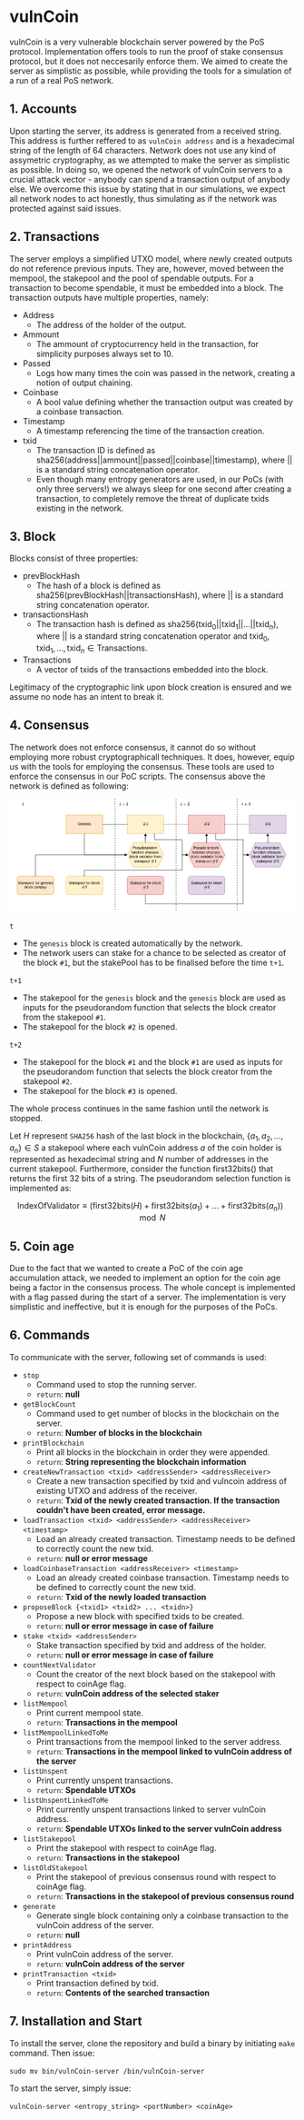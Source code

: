 #  vulnCoin

vulnCoin is a very vulnerable blockchain server powered by the PoS protocol. Implementation offers tools to run the proof of stake consensus protocol, but it does not neccesarily enforce them. We aimed to create the server as simplistic as possible, while providing the tools for a simulation of a run of a real PoS network.

## 1. Accounts 

Upon starting the server, its address is generated from a received string. This address is further reffered to as `vulnCoin address` and is a hexadecimal string of the length of 64 characters. Network does not use any kind of assymetric cryptography, as we attempted to make the server as simplistic as possible. In doing so, we opened the network of vulnCoin servers to a crucial attack vector - anybody can spend a transaction output of anybody else. We overcome this issue by stating that in our simulations, we expect all network nodes to act honestly, thus simulating as if the network was protected against said issues.

## 2. Transactions

The server employs a simplified UTXO model, where newly created outputs do not reference previous inputs. They are, however, moved between the mempool, the stakepool and the pool of spendable outputs. For a transaction to become spendable, it must be embedded into a block. The transaction outputs have multiple properties, namely:
* Address
    * The address of the holder of the output.
* Ammount
    * The ammount of cryptocurrency held in the transaction, for simplicity purposes always set to $10$.
* Passed
    * Logs how many times the coin was passed in the network, creating a notion of output chaining.
* Coinbase
    * A bool value defining whether the transaction output was created by a coinbase transaction.
* Timestamp
    * A timestamp referencing the time of the transaction creation.
* txid
    * The transaction ID is defined as $\text{sha256}(\text{address} || \text{ammount} || \text{passed} || \text{coinbase} || \text{timestamp})$, where $||$ is a standard string concatenation operator.
    * Even though many entropy generators are used, in our PoCs (with only three servers!) we always sleep for one second after creating a transaction, to completely remove the threat of duplicate txids existing in the network.

## 3. Block
Blocks consist of three properties:
* prevBlockHash
  * The hash of a block is defined as $\text{sha256}(\text{prevBlockHash} || \text{transactionsHash})$, where $||$ is a standard string concatenation operator.
* transactionsHash
  * The transaction hash is defined as $\text{sha256}(\text{txid}_0 || \text{txid}_1 ||\dots||\text{txid}_n)$, where $||$ is a standard string concatenation operator and $\text{txid}_0, \text{txid}_1, \dots,\text{txid}_n \in \text{Transactions}$.
* Transactions
  *  A vector of txids of the transactions embedded into the block.

Legitimacy of the cryptographic link upon block creation is ensured and we assume no node has an intent to break it. 
## 4. Consensus

The network does not enforce consensus, it cannot do so without employing more robust cryptographicall techniques. It does, however, equip us with the tools for employing the consensus. These tools are used to enforce the consensus in our PoC scripts. The consensus above the network is defined as following:

<img src="vulncoin_consensus_validation.png"> </img>

`t`
 * The `genesis` block is created automatically by the network.
 * The network users can stake for a chance to be selected as creator of the block `#1`, but the stakePool has to be finalised before the time `t+1`.

 `t+1`
 * The stakepool for the `genesis` block and the `genesis` block are used as inputs for the pseudorandom function that selects the block creator from the stakepool `#1`.
 * The stakepool for the block `#2` is opened.

 `t+2`
 * The stakepool for the block `#1` and the block `#1` are used as inputs for the pseudorandom function that selects the block creator from the stakepool `#2`.
 * The stakepool for the block `#3` is opened.

 The whole process continues in the same fashion until the network is stopped.
 
 Let $H$ represent `SHA256` hash of the last block in the blockchain, $\{a_1, a_2, \dots,a_n\} \in S$ a stakepool where each vulnCoin address $a$ of the coin holder is represented as hexadecimal string and $N$ number of addresses in the current stakepool. Furthermore, consider the function $\text{first32bits}()$ that returns the first 32 bits of a string. The pseudorandom selection function is implemented as:

 $$ \text{IndexOfValidator} \equiv (\text{first32bits}(H) + \text{first32bits}(a_1) + \dots + \text{first32bits}(a_n))\mod{N} $$

## 5. Coin age
Due to the fact that we wanted to create a PoC of the coin age accumulation attack, we needed to implement an option for the coin age being a factor in the consensus process. The whole concept is implemented with a flag passed during the start of a server. The implementation is very simplistic and ineffective, but it is enough for the purposes of the PoCs.

## 6. Commands
To communicate with the server, following set of commands is used:
*   `stop` 
    * Command used to stop the running server.
    * `return`: **null**
*   `getBlockCount`
    * Command used to get number of blocks in the blockchain on the server.
    * `return`: **Number of blocks in the blockchain**
*   `printBlockchain`
    * Print all blocks in the blockchain in order they were appended.
    * `return`: **String representing the blockchain information**
*   `createNewTransaction <txid> <addressSender> <addressReceiver>`
    * Create a new transaction specified by txid and vulncoin address of existing UTXO and address of the receiver.
    * `return`: **Txid of the newly created transaction. If the transaction couldn't have been created, error message.**
*   `loadTransaction <txid> <addressSender> <addressReceiver> <timestamp>`
    * Load an already created transaction. Timestamp needs to be defined to correctly count the new txid.
    * `return`: **null or error message**
*   `loadCoinbaseTransaction <addressReceiver> <timestamp>`
    * Load an already created coinbase transaction. Timestamp needs to be defined to correctly count the new txid.
    * `return`: **Txid of the newly loaded transaction**
*   `proposeBlock {<txid1> <txid2> ... <txidn>}` 
    * Propose a new block with specified txids to be created.
    * `return`: **null or error message in case of failure**
*   `stake <txid> <addressSender>` 
    * Stake transaction specified by txid and address of the holder.
    * `return`: **null or error message in case of failure**
*   `countNextValidator` 
    * Count the creator of the next block based on the stakepool with respect to coinAge flag.
    * `return`: **vulnCoin address of the selected staker**
*   `listMempool`
    * Print current mempool state.
    * `return`: **Transactions in the mempool**
*   `listMempoolLinkedToMe` 
    * Print transactions from the mempool linked to the server address.
    * `return`: **Transactions in the mempool linked to vulnCoin address of the server**
*   `listUnspent` 
    * Print currently unspent transactions.
    * `return`: **Spendable UTXOs**
*   `listUnspentLinkedToMe` 
    * Print currently unspent transactions linked to server vulnCoin address.
    * `return`: **Spendable UTXOs linked to the server vulnCoin address** 
*   `listStakepool` 
    * Print the stakepool with respect to coinAge flag.
    * `return`: **Transactions in the stakepool**
*   `listOldStakepool`
    * Print the stakepool of previous consensus round with respect to coinAge flag.
    * `return`: **Transactions in the stakepool of previous consensus round**
*   `generate` 
    * Generate single block containing only a coinbase transaction to the vulnCoin address of the server.
    * `return`: **null**
*   `printAddress`
    * Print vulnCoin address of the server.
    * `return`: **vulnCoin address of the server**
*   `printTransaction <txid>`
    * Print transaction defined by txid.
    * `return`: **Contents of the searched transaction**

## 7. Installation and Start
To install the server, clone the repository and build a binary by initiating `make` command. Then issue:

`sudo mv bin/vulnCoin-server /bin/vulnCoin-server`

To start the server, simply issue:

`vulnCoin-server <entropy_string> <portNumber> <coinAge>`
